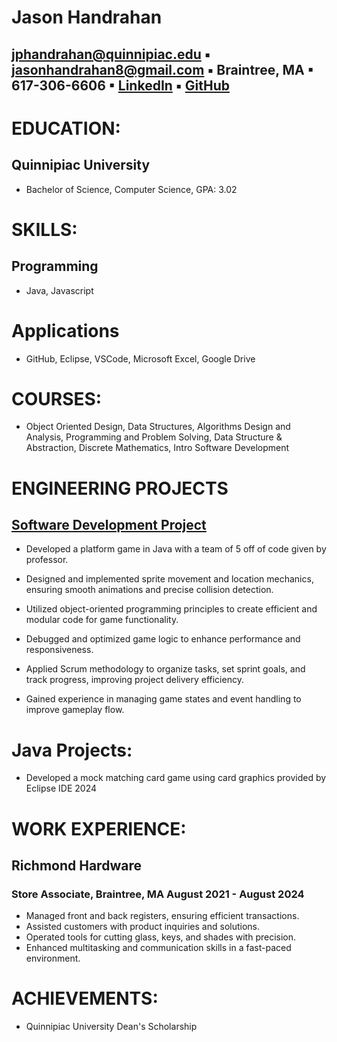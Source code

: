 # Jason Handrahan
## jphandrahan@quinnipiac.edu  ▪ jasonhandrahan8@gmail.com ▪  Braintree, MA 	▪  617-306-6606 ▪ [LinkedIn](https://www.linkedin.com/in/jason-handrahan-9a264a333/)  ▪  [GitHub](https://github.com/jason-handrahan)

# EDUCATION:
## Quinnipiac University	
- Bachelor of Science, Computer Science, GPA: 3.02

# SKILLS: 
## Programming
- Java, Javascript
# Applications
- GitHub, Eclipse, VSCode, Microsoft Excel, Google Drive

# COURSES:
- Object Oriented Design, Data Structures, Algorithms Design and Analysis, Programming and Problem Solving, Data Structure & Abstraction, Discrete Mathematics, Intro Software Development

# ENGINEERING PROJECTS
## [Software Development Project](https://github.com/GalacticSeal/Rocket_Rhodey.git)
- Developed a platform game in Java with a team of 5 off of code given by professor.
  
- Designed and implemented sprite movement and location mechanics, ensuring smooth animations and precise collision detection.

- Utilized object-oriented programming principles to create efficient and modular code for game functionality.

- Debugged and optimized game logic to enhance performance and responsiveness.

- Applied Scrum methodology to organize tasks, set sprint goals, and track progress, improving project delivery efficiency.

- Gained experience in managing game states and event handling to improve gameplay flow.


# Java Projects:
- Developed a mock matching card game using card graphics provided by Eclipse IDE 2024

# WORK EXPERIENCE:
## Richmond Hardware 
### Store Associate, Braintree, MA	August 2021 - August 2024
- Managed front and back registers, ensuring efficient transactions.
- Assisted customers with product inquiries and solutions.
- Operated tools for cutting glass, keys, and shades with precision.
- Enhanced multitasking and communication skills in a fast-paced environment.

# ACHIEVEMENTS:
- Quinnipiac University Dean's Scholarship
